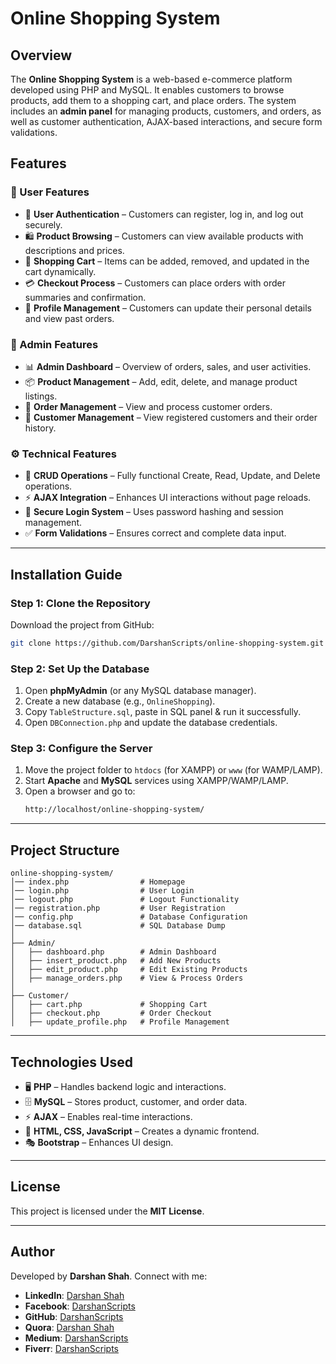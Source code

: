 # Online Shopping System

## Overview

The **Online Shopping System** is a web-based e-commerce platform developed using PHP and MySQL. It enables customers to browse products, add them to a shopping cart, and place orders. The system includes an **admin panel** for managing products, customers, and orders, as well as customer authentication, AJAX-based interactions, and secure form validations.

## Features

### 🛒 User Features
- 🔑 **User Authentication** – Customers can register, log in, and log out securely.
- 🛍️ **Product Browsing** – Customers can view available products with descriptions and prices.
- 🛒 **Shopping Cart** – Items can be added, removed, and updated in the cart dynamically.
- 💳 **Checkout Process** – Customers can place orders with order summaries and confirmation.
- 👤 **Profile Management** – Customers can update their personal details and view past orders.

### 🔧 Admin Features
- 📊 **Admin Dashboard** – Overview of orders, sales, and user activities.
- 📦 **Product Management** – Add, edit, delete, and manage product listings.
- 📝 **Order Management** – View and process customer orders.
- 👥 **Customer Management** – View registered customers and their order history.

### ⚙️ Technical Features
- 🔄 **CRUD Operations** – Fully functional Create, Read, Update, and Delete operations.
- ⚡ **AJAX Integration** – Enhances UI interactions without page reloads.
- 🔐 **Secure Login System** – Uses password hashing and session management.
- ✅ **Form Validations** – Ensures correct and complete data input.

---

## Installation Guide

### Step 1: Clone the Repository
Download the project from GitHub:
```sh
git clone https://github.com/DarshanScripts/online-shopping-system.git
```

### Step 2: Set Up the Database
1. Open **phpMyAdmin** (or any MySQL database manager).
2. Create a new database (e.g., `OnlineShopping`).
3. Copy `TableStructure.sql`, paste in SQL panel & run it successfully.
4. Open `DBConnection.php` and update the database credentials.

### Step 3: Configure the Server
1. Move the project folder to `htdocs` (for XAMPP) or `www` (for WAMP/LAMP).
2. Start **Apache** and **MySQL** services using XAMPP/WAMP/LAMP.
3. Open a browser and go to:
   ```sh
   http://localhost/online-shopping-system/
   ```

---

## Project Structure

```
online-shopping-system/
│── index.php                # Homepage
│── login.php                # User Login
│── logout.php               # Logout Functionality
│── registration.php         # User Registration
│── config.php               # Database Configuration
│── database.sql             # SQL Database Dump
│
├── Admin/
│   ├── dashboard.php        # Admin Dashboard
│   ├── insert_product.php   # Add New Products
│   ├── edit_product.php     # Edit Existing Products
│   ├── manage_orders.php    # View & Process Orders
│
├── Customer/
│   ├── cart.php             # Shopping Cart
│   ├── checkout.php         # Order Checkout
│   ├── update_profile.php   # Profile Management
```

---

## Technologies Used
- 🖥 **PHP** – Handles backend logic and interactions.
- 🗄 **MySQL** – Stores product, customer, and order data.
- ⚡ **AJAX** – Enables real-time interactions.
- 🎨 **HTML, CSS, JavaScript** – Creates a dynamic frontend.
- 🎭 **Bootstrap** – Enhances UI design.

---

## License
This project is licensed under the **MIT License**.

---

## Author
Developed by **Darshan Shah**. Connect with me:

- **LinkedIn**: [Darshan Shah](https://www.linkedin.com/in/darshan-shah-tech/)
- **Facebook**: [DarshanScripts](https://www.facebook.com/DarshanScripts)
- **GitHub**: [DarshanScripts](https://github.com/DarshanScripts)
- **Quora**: [Darshan Shah](https://www.quora.com/profile/Darshan-Shah-1056)
- **Medium**: [DarshanScripts](https://medium.com/@DarshanScripts)
- **Fiverr**: [DarshanScripts](https://www.fiverr.com/darshanscripts)

